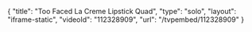{
    "title": "Too Faced La Creme Lipstick Quad",
    "type": "solo",
    "layout": "iframe-static",
    "videoId": "112328909",
    "url": "\/tvpembed\/112328909"
}